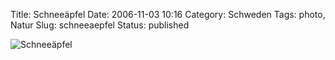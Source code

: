 Title: Schneeäpfel
Date: 2006-11-03 10:16
Category: Schweden
Tags: photo, Natur
Slug: schneeaepfel
Status: published

![Schneeäpfel](/pic/schneeapfel.jpg "Schneeäpfel")

